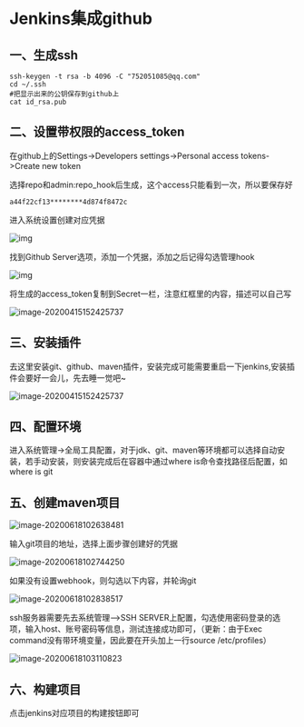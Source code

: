 # Jenkins集成github

## 一、生成ssh

```
ssh-keygen -t rsa -b 4096 -C "752051085@qq.com"
cd ~/.ssh
#把显示出来的公钥保存到github上
cat id_rsa.pub
```



## 二、设置带权限的access_token

在github上的Settings->Developers settings->Personal access tokens->Create new token

选择repo和admin:repo_hook后生成，这个access只能看到一次，所以要保存好

```
a44f22cf13********4d874f8472c 
```

进入系统设置创建对应凭据

![img](http://kyle-pic.oss-cn-hangzhou.aliyuncs.com/img/Jenkins1.png)

找到Github Server选项，添加一个凭据，添加之后记得勾选管理hook

![img](http://kyle-pic.oss-cn-hangzhou.aliyuncs.com/img/Jenkins2.png)

将生成的access_token复制到Secret一栏，注意红框里的内容，描述可以自己写

![image-20200415152425737](http://kyle-pic.oss-cn-hangzhou.aliyuncs.com/img/Jenkins3.png)



## 三、安装插件

去这里安装git、github、maven插件，安装完成可能需要重启一下jenkins,安装插件会要好一会儿，先去睡一觉吧~

![image-20200415152425737](http://kyle-pic.oss-cn-hangzhou.aliyuncs.com/img/Jenkins4.png)



## 四、配置环境

进入系统管理->全局工具配置，对于jdk、git、maven等环境都可以选择自动安装，若手动安装，则安装完成后在容器中通过where is命令查找路径后配置，如where is git



## 五、创建maven项目

![image-20200618102638481](http://kyle-pic.oss-cn-hangzhou.aliyuncs.com/img/image-20200618102638481.png)



输入git项目的地址，选择上面步骤创建好的凭据

![image-20200618102744250](http://kyle-pic.oss-cn-hangzhou.aliyuncs.com/img/image-20200618102744250.png)



如果没有设置webhook，则勾选以下内容，并轮询git

![image-20200618102838517](http://kyle-pic.oss-cn-hangzhou.aliyuncs.com/img/image-20200618102838517.png)



ssh服务器需要先去系统管理-->SSH SERVER上配置，勾选使用密码登录的选项，输入host、账号密码等信息，测试连接成功即可，（更新：由于Exec command没有带环境变量，因此要在开头加上一行source /etc/profiles）

![image-20200618103110823](http://kyle-pic.oss-cn-hangzhou.aliyuncs.com/img/image-20200618103110823.png)



## 六、构建项目

点击jenkins对应项目的构建按钮即可